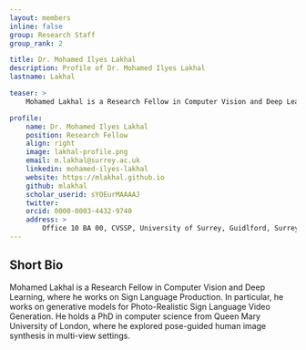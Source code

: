 ```yaml
---
layout: members
inline: false
group: Research Staff
group_rank: 2

title: Dr. Mohamed Ilyes Lakhal
description: Profile of Dr. Mohamed Ilyes Lakhal
lastname: Lakhal

teaser: >
    Mohamed Lakhal is a Research Fellow in Computer Vision and Deep Learning where he works on Sign Language Production. In particular, he works on generative models for photo-realistic sign synthesis.

profile:
    name: Dr. Mohamed Ilyes Lakhal
    position: Research Fellow
    align: right
    image: lakhal-profile.png
    email: m.lakhal@surrey.ac.uk
    linkedin: mohamed-ilyes-lakhal
    website: https://mlakhal.github.io
    github: mlakhal
    scholar_userid: sYOEurMAAAAJ
    twitter: 
    orcid: 0000-0003-4432-9740
    address: >
        Office 10 BA 00, CVSSP, University of Surrey, Guidlford, Surrey, GU27XH<br />
---
```

## Short Bio
Mohamed Lakhal is a Research Fellow in Computer Vision and Deep Learning, where he works on Sign Language Production. In particular, he works on generative models for Photo-Realistic Sign Language Video Generation. He holds a PhD in computer science from Queen Mary University of London, where he explored pose-guided human image synthesis in multi-view settings.